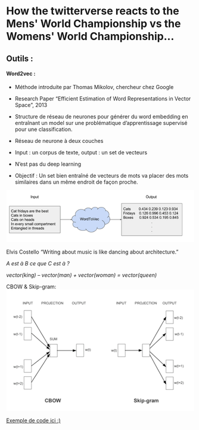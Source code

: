 # How the twitterverse reacts to the Mens' World Championship vs the Womens' World Championship...


## Outils :

#### Word2vec :
- Méthode introduite par Thomas Mikolov, chercheur chez Google

- Research Paper “Efficient Estimation of Word Representations in Vector Space”, 2013

- Structure de réseau de neurones pour générer du word embedding en entraînant un model sur une problématique d’apprentissage supervisé pour une  classification.

- Réseau de neurone à deux couches
- Input : un corpus de texte, output : un set de vecteurs
- N’est pas du deep learning
- Objectif : Un set bien entraîné de vecteurs de mots va placer des mots similaires dans un même endroit de façon proche.

![](images/w2vec.png)

Elvis Costello “Writing about music is like dancing about architecture.”

*A est à B ce que C est à  ?*

*vector(king)	–	vector(man)	 +	vector(woman)	 =	 vector(queen)*


CBOW & Skip-gram:
![](images/w2vec2.png)

[Exemple de code ici :)](https://github.com/kavgan/nlp-in-practice/blob/master/word2vec/Word2Vec.ipynb)